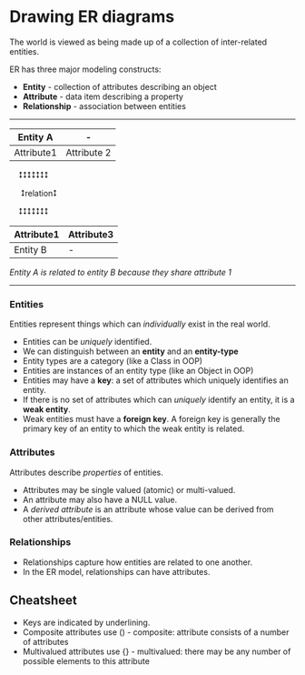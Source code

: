 # Drawing ER diagrams

The world is viewed as being made up of a collection of inter-related entities.

ER has three major modeling constructs:

- **Entity** - collection of attributes describing an object
- **Attribute** - data item describing a property
- **Relationship** - association between entities
---

Entity A   | -
---------- | -----------
Attribute1 | Attribute 2

&nbsp;&nbsp;&nbsp;&nbsp;⭥⭥⭥⭥⭥⭥⭥

&nbsp;&nbsp;&nbsp;&nbsp;&nbsp;⭥relation⭥

&nbsp;&nbsp;&nbsp;&nbsp;⭥⭥⭥⭥⭥⭥⭥

Attribute1 | Attribute3
---------- | ----------
Entity B   | -

*Entity A is related to entity B because they share attribute 1*

---
### Entities

Entities represent things which can *individually* exist in the real world.
- Entities can be *uniquely* identified.
- We can distinguish between an **entity** and an **entity-type**
- Entity types are a category (like a Class in OOP)
- Entities are instances of an entity type (like an Object in OOP)
- Entities may have a **key**: a set of attributes which uniquely identifies an entity.
- If there is no set of attributes which can *uniquely* identify an entity,
it is a **weak entity**.
- Weak entities must have a **foreign key**. A foreign key is generally the primary key of an entity to which the weak entity is related.

### Attributes

Attributes describe *properties* of entities.
- Attributes may be single valued (atomic) or multi-valued.
- An attribute may also have a NULL value.
- A *derived attribute* is an attribute whose value can be derived from other attributes/entities.

### Relationships

- Relationships capture how entities are related to one another.
- In the ER model, relationships can have attributes.

## Cheatsheet

- Keys are indicated by underlining.
- Composite attributes use () - composite: attribute consists of a number of attributes
- Multivalued attributes use {} - multivalued: there may be any number of possible elements to this attribute
